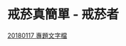 # 戒菸真簡單 - 戒菸者

[20180117 專題文字檔](https://drive.google.com/file/d/1hdhr3OkRhxU2OEG_dcKnTWWSj3X8Igw9/view)
